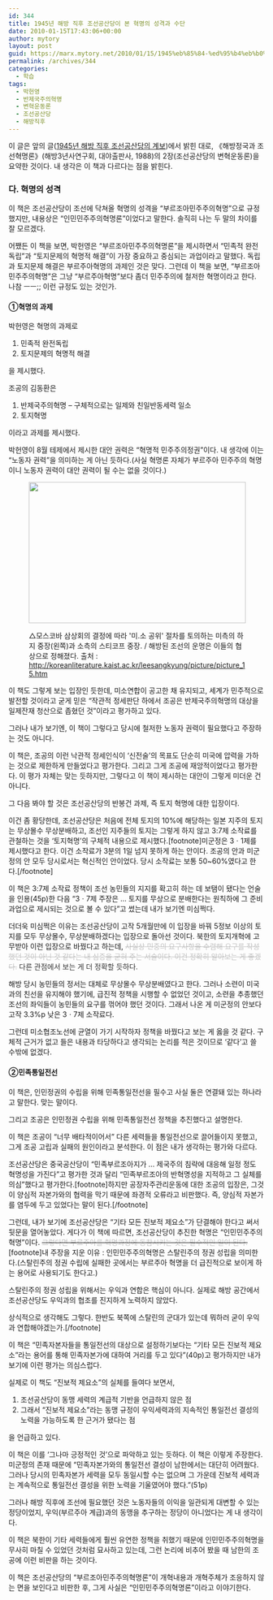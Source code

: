 ```yaml
---
id: 344
title: 1945년 해방 직후 조선공산당이 본 혁명의 성격과 수단
date: 2010-01-15T17:43:06+00:00
author: mytory
layout: post
guid: https://marx.mytory.net/2010/01/15/1945%eb%85%84-%ed%95%b4%eb%b0%a9-%ec%a7%81%ed%9b%84-%ec%a1%b0%ec%84%a0%ea%b3%b5%ec%82%b0%eb%8b%b9%ec%9d%b4-%eb%b3%b8-%ed%98%81%eb%aa%85%ec%9d%98-%ec%84%b1%ea%b2%a9%ea%b3%bc-%ec%88%98%eb%8b%a8/
permalink: /archives/344
categories:
  - 학습
tags:
  - 박헌영
  - 반제국주의혁명
  - 변혁운동론
  - 조선공산당
  - 해방직후
---
```

이 글은 앞의 글(<a href="http://spar2003.tistory.com/149" target="_blank" title="[http://spar2003.tistory.com/149]로 이동합니다.">1945년 해방 직후 조선공산당의 계보</a>)에서 밝힌 대로, 《해방정국과 조선혁명론》(해방3년사연구회, 대야출판사, 1988)의 2장(조선공산당의 변혁운동론)을 요약한 것이다. 내 생각은 이 책과 다르다는 점을 밝힌다.

### 다. 혁명의 성격
  


이 책은 조선공산당이 조선에 닥쳐올 혁명의 성격을 &#8220;부르조아민주주의혁명&#8221;으로 규정했지만, 내용상은 &#8220;인민민주주의혁명론&#8221;이었다고 말한다. 솔직히 나는 두 말의 차이를 잘 모르겠다.

어쨌든 이 책을 보면, 박헌영은 &#8220;부르조아민주주의혁명론&#8221;을 제시하면서 &#8220;민족적 완전독립&#8221;과 &#8220;토지문제의 혁명적 해결&#8221;이 가장 중요하고 중심되는 과업이라고 말했다. 독립과 토지문제 해결은 부르주아혁명의 과제인 것은 맞다. 그런데 이 책을 보면, &#8220;부르조아민주주의혁명&#8221;은 그냥 &#8220;부르주아혁명&#8221;보다 좀더 민주주의에 철저한 혁명이라고 한다. 나참 ㅡㅡ;; 이런 규정도 있는 것인가.

#### ①혁명의 과제

박헌영은 혁명의 과제로&nbsp;

<ol style="list-style-type: decimal; ">
  <li>
    민족적 완전독립
  </li>
  <li>
    토지문제의 혁명적 해결
  </li>
</ol>

을 제시했다. 

조공의 김동환은

<ol style="list-style-type: decimal; ">
  <li>
    반제국주의혁명 &#8211; 구체적으로는 일제와 친일반동세력 일소
  </li>
  <li>
    토지혁명
  </li>
</ol>

이라고 과제를 제시했다.

박헌영이 8월 테제에서 제시한 대안 권력은 &#8220;혁명적 민주주의정권&#8221;이다. 내 생각에 이는 &#8220;노동자 권력&#8221;을 의미하는 게 아닌 듯하다.(사실 혁명론 자체가 부르주아 민주주의 혁명이니 노동자 권력이 대안 권력이 될 수는 없을 것이다.) <figure style="width: 427px" class="wp-caption aligncenter">

<img src="https://marx.mytory.net/wp-content/uploads/1/cfile7.uf.1175AA154B50A8EC08DEB7.jpg" width="427" height="278" alt="" filename="cfile7.uf.1175AA154B50A8EC08DEB7.jpg" filemime="" /><figcaption class="wp-caption-text">△모스코바 삼상회의 결정에 따라 '미.소 공위' 절차를 토의하는 미측의 하지 중장(왼쪽)과 소측의 스티코프 중장. / 해방된 조선의 운명은 이들의 협상으로 정해졌다. 출처 : http://koreanliterature.kaist.ac.kr/leesangkyung/picture/picture_15.htm</figcaption></figure> 

이 책도 그렇게 보는 입장인 듯한데, 미소연합이 공고한 채 유지되고, 세계가 민주적으로 발전할 것이라고 굳게 믿은 &#8220;작관적 정세판단 하에서 조공은 반제국주의혁명의 대상을 일제잔재 청산으로 좁혔던 것&#8221;이라고 평가하고 있다.

그러나 내가 보기엔, 이 책이 그렇다고 당시에 철저한 노동자 권력이 필요했다고 주장하는 것도 아니다.

이 책은, 조공의 이런 낙관적 정세인식이 &#8216;신전술&#8217;의 목표도 단순히 미국에 압력을 가하는 것으로 제한하게 만들었다고 평가한다. 그리고 그게 조공에 재앙적이었다고 평가한다. 이 평가 자체는 맞는 듯하지만, 그렇다고 이 책이 제시하는 대안이 그렇게 미더운 건 아니다.

그 다음 봐야 할 것은 조선공산당의 반봉건 과제, 즉 토지 혁명에 대한 입장이다.

이건 좀 황당한데, 조선공산당은 처음에 전체 토지의 10%에 해당하는 일본 지주의 토지는 무상몰수 무상분배하고, 조선인 지주들의 토지는 그렇게 하지 않고 3:7제 소작료를 관철하는 것을 &#8216;토지혁명&#8217;의 구체적 내용으로 제시했다.[footnote]미군정은 3ㆍ1제를 제시했다고 한다. 이건 소작료가 3분의 1일 넘지 못하게 하는 안이다. 조공의 안과 미군정의 안 모두 당시로서는 혁신적인 안이었다. 당시 소작료는 보통 50~60%였다고 한다.[/footnote]

이 책은 3:7제 소작료 정책이 조선 농민들의 지지를 확고히 하는 데 보탬이 됐다는 언술을 인용(45p)한 다음 &#8220;3ㆍ7제 주장은 … 토지를 무상으로 분배한다는 원칙하에 그 준비 과업으로 제시되는 것으로 볼 수 있다&#8221;고 썼는데 내가 보기엔 미심쩍다.

더더욱 미심쩍은 이유는 조선공산당이 고작 5개월만에 이 입장을 바꿔 5정보 이상의 토지를 모두 무상몰수, 무상분배하겠다는 입장으로 돌아선 것이다. 북한의 토지개혁에 고무받아 이런 입장으로 바꿨다고 하는데, <font class="Apple-style-span" color="#C2C2C2"><s>사실상 민중의 요구사항을 수렴해 요구를 작성했던 것이 아닌 것 같다는 내 심증을 굳혀 주는 서술이다. 이건 정확히 알아보는 게 좋겠다.</s>&nbsp;<span class="Apple-style-span" style="color: rgb(51, 51, 51); ">다른 관점에서 보는 게 더 정확할 듯하다.</span></font>

해방 당시 농민들의 정서는 대체로 무상몰수 무상분배였다고 한다. 그러나 소련이 미국과의 친선을 유지해야 했기에, 급진적 정책을 시행할 수 없었던 것이고, 소련을 추종했던 조선의 좌익들이 농민들의 요구를 꺾어야 했던 것이다. 그래서 나온 게 미군정의 안보다 고작 3.3%p 낮은 3ㆍ7제 소작료다.

그런데 미소협조노선에 균열이 가기 시작하자 정책을 바꿨다고 보는 게 옳을 것 같다. 구체적 근거가 없고 들은 내용과 타당하다고 생각되는 논리를 적은 것이므로 &#8216;같다&#8217;고 쓸 수밖에 없겠다.

#### ②민족통일전선

이 책은, 인민정권의 수립을 위해 민족통일전선을 필수고 사실 둘은 연결돼 있는 하나라고 말한다. 맞는 말이다. 

그리고 조공은 인민정권 수립을 위해 민족통일전선 정책을 추진했다고 설명한다.

이 책은 조공이 &#8220;너무 배타적이어서&#8221; 다른 세력들을 통일전선으로 끌어들이지 못했고, 그게 조공 고립과 실패의 원인이라고 분석한다. 이 점은 내가 생각하는 평가와 다르다.

조선공산당은 중국공산당이 &#8220;민족부르조아지가 … 제국주의 침략에 대응해 일정 정도 혁명성을 가진다&#8221;고 평가한 것과 달리 &#8220;민족부르조아의 반혁명성을 지적하고 그 실체를 의심&#8221;했다고 평가한다.[footnote]하지만 공장자주관리운동에 대한 조공의 입장은, 그것이 양심적 자본가와의 협력을 막기 때문에 좌경적 오류라고 비판했다. 즉, 양심적 자본가를 염두에 두고 있었다는 말이 된다.[/footnote]

그런데, 내가 보기에 조선공산당은 &#8220;기타 모든 진보적 제요소&#8221;가 단결해야 한다고 써서 뒷문을 열어놓았다. 게다가 이 책에 따르면, 조선공산당이 추진한 혁명은 &#8220;인민민주주의혁명&#8221;이다.&nbsp;<s><font class="Apple-style-span" color="#C2C2C2">그렇다면 부르주아를 혁명과정에 동참시키는 것은 필수적인 일이 된다.</font></s>[footnote]내 주장을 지운 이유 : 인민민주주의혁명은 스탈린주의 정권 성립을 의미한다.(스탈린주의 정권 수립에 실패한 곳에서는 부르주아 혁명을 더 급진적으로 보이게 하는 용어로 사용되기도 한다고.)
  
스탈린주의 정권 성립을 위해서는 우익과 연합은 핵심이 아니다. 실제로 해방 공간에서 조선공산당도 우익과의 협조를 진지하게 노력하지 않았다.
  
상식적으로 생각해도 그렇다. 한반도 북쪽에 스탈린의 군대가 있는데 뭐하러 굳이 우익과 연합해야겠는가.[/footnote]

이 책은 &#8220;민족자본자들을 통일전선의 대상으로 설정하기보다는 &#8220;기타 모든 진보적 제요소&#8221;라는 용어를 통해 민족자본가에 대하여 거리를 두고 있다&#8221;(40p)고 평가하지만 내가 보기에 이런 평가는 의심스럽다.

실제로 이 책도 &#8220;진보적 제요소&#8221;의 실체를 들여다 보면서,&nbsp;

<ol style="list-style-type: decimal; ">
  <li>
    조선공산당이 동맹 세력의 계급적 기반을 언급하지 않은 점
  </li>
  <li>
    그래서 &#8220;진보적 제요소&#8221;라는 동맹 규정이 우익세력과의 지속적인 통일전선 결성의 노력을 가능하도록 한 근거가 됐다는 점
  </li>
</ol>

을 언급하고 있다. 

이 책은 이를 &#8216;그나마 긍정적인 것&#8217;으로 파악하고 있는 듯하다. 이 책은 이렇게 주장한다. 미군정의 존재 때문에 &#8220;민족자본가와의 통일전선 결성이 남한에서는 대단히 어려웠다. 그러나 당시의 민족자본가 세력을 모두 동일시할 수는 없으며 그 가운데 진보적 세력과는 계속적으로 통일전선 결성을 위한 노력을 기울였어야 했다.&#8221;(51p)

그러나 해방 직후에 조선에 필요했던 것은 노동자들의 이익을 일관되게 대변할 수 있는 정당이었지, 우익(부르주아 계급)과의 동맹을 추구하는 정당이 아니었다는 게 내 생각이다.

이 책은 북한이 기타 세력들에게 훨씬 유연한 정책을 취했기 때문에 인민민주주의혁명을 무사히 마칠 수 있었던 것처럼 묘사하고 있는데, 그런 논리에 비추어 봤을 때 남한의 조공에 이런 비판을 하는 것이다.

이 책은 조선공산당의 &#8220;부르조아민주주의혁명론&#8221;이 개혁내용과 개혁주체가 조응하지 않는 면을 보인다고 비판한 후, 그게 사실은 &#8220;인민민주주의혁명론&#8221;이라고 이야기한다.